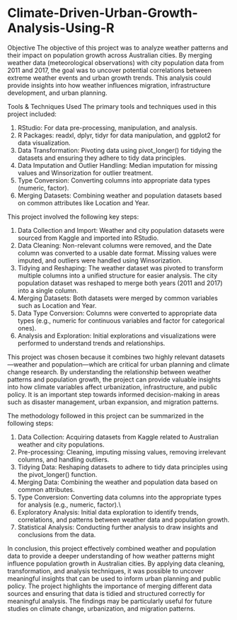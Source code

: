 # Climate-Driven-Urban-Growth-Analysis-Using-R

Objective
The objective of this project was to analyze weather patterns and their impact on population growth across Australian cities. By merging weather data (meteorological observations) with city population data from 2011 and 2017, the goal was to uncover potential correlations between extreme weather events and urban growth trends. This analysis could provide insights into how weather influences migration, infrastructure development, and urban planning.

Tools & Techniques Used
The primary tools and techniques used in this project included:

1. RStudio: For data pre-processing, manipulation, and analysis.
2. R Packages: readxl, dplyr, tidyr for data manipulation, and ggplot2 for data visualization.
3. Data Transformation: Pivoting data using pivot_longer() for tidying the datasets and ensuring they adhere to tidy data principles.
4. Data Imputation and Outlier Handling: Median imputation for missing values and Winsorization for outlier treatment.
5. Type Conversion: Converting columns into appropriate data types (numeric, factor).
6. Merging Datasets: Combining weather and population datasets based on common attributes like Location and Year.

This project involved the following key steps:

1. Data Collection and Import: Weather and city population datasets were sourced from Kaggle and imported into RStudio.
2. Data Cleaning: Non-relevant columns were removed, and the Date column was converted to a usable date format. Missing values were imputed, and outliers were handled using Winsorization.
3. Tidying and Reshaping: The weather dataset was pivoted to transform multiple columns into a unified structure for easier analysis. The city population dataset was reshaped to merge both years (2011 and 2017) into a single column.
4. Merging Datasets: Both datasets were merged by common variables such as Location and Year.
5. Data Type Conversion: Columns were converted to appropriate data types (e.g., numeric for continuous variables and factor for categorical ones).
6. Analysis and Exploration: Initial explorations and visualizations were performed to understand trends and relationships.

This project was chosen because it combines two highly relevant datasets—weather and population—which are critical for urban planning and climate change research. By understanding the relationship between weather patterns and population growth, the project can provide valuable insights into how climate variables affect urbanization, infrastructure, and public policy. It is an important step towards informed decision-making in areas such as disaster management, urban expansion, and migration patterns.

The methodology followed in this project can be summarized in the following steps:

1. Data Collection: Acquiring datasets from Kaggle related to Australian weather and city populations.
2. Pre-processing: Cleaning, imputing missing values, removing irrelevant columns, and handling outliers.
3. Tidying Data: Reshaping datasets to adhere to tidy data principles using the pivot_longer() function.
4. Merging Data: Combining the weather and population data based on common attributes.
5. Type Conversion: Converting data columns into the appropriate types for analysis (e.g., numeric, factor).\
6. Exploratory Analysis: Initial data exploration to identify trends, correlations, and patterns between weather data and population growth.
7. Statistical Analysis: Conducting further analysis to draw insights and conclusions from the data.

In conclusion, this project effectively combined weather and population data to provide a deeper understanding of how weather patterns might influence population growth in Australian cities. By applying data cleaning, transformation, and analysis techniques, it was possible to uncover meaningful insights that can be used to inform urban planning and public policy. The project highlights the importance of merging different data sources and ensuring that data is tidied and structured correctly for meaningful analysis. The findings may be particularly useful for future studies on climate change, urbanization, and migration patterns.
